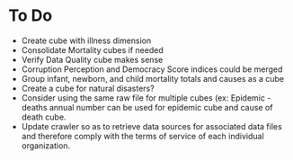 # To Do

- Create cube with illness dimension
- Consolidate Mortality cubes if needed
- Verify Data Quality cube makes sense
- Corruption Perception and Democracy Score indices could be merged
- Group infant, newborn, and child mortality totals and causes as a cube
- Create a cube for natural disasters?
- Consider using the same raw file for multiple cubes (ex: Epidemic - deaths annual number can be used for epidemic cube and cause of death cube.
- Update crawler so as to retrieve data sources for associated data files and therefore comply with the terms of service of each individual organization.